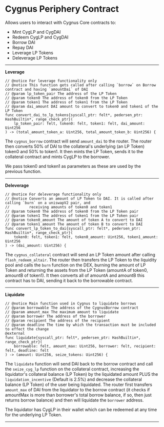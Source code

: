# **Cygnus Periphery Contract**

Allows users to interact with Cygnus Core contracts to:

-   Mint CygLP and CygDAI
-   Redeem CygLP and CygDAI
-   Borrow DAI
-   Repay DAI
-   Leverage LP Tokens
-   Deleverage LP Tokens

 <hr/>

**Leverage**

```
// @notice For leverage functionality only
// @notice This function gets called after calling `borrow` on Borrow contract and having `amountDai` of DAI
// @param lp_token_pair The address of the LP Token
// @param token0 The address of token0 from the LP Token
// @param token1 The address of token1 from the LP Token
// @param dai_amount DAI amount to convert to token0 and token1 of the LP Token
func convert_dai_to_lp_tokens{syscall_ptr: felt*, pedersen_ptr: HashBuiltin*, range_check_ptr}(
    lp_token_pair: felt, token0: felt, token1: felt, dai_amount: Uint256
) -> (total_amount_token_a: Uint256, total_amount_token_b: Uint256) {
```

The `cygnus_borrow` contract will send `amount_dai` to the router. The router then converts 50% of DAI to the collateral's underlying (an LP Token) token0 and 50% to token1. It then mints the LP Token, sends it to the collateral contract and mints CygLP to the borrower.

We pass token0 and token1 as parameters as these are used by the previous function.

<hr/>

**Deleverage**

```
// @notice For deleverage functionality only
// @notice Converts an amount of LP Token to DAI. It is called after calling `burn` on a uniswapV2 pair, and 
//         receiving amounts of token0 and token1
// @param token0 The address of token0 from the LP Token pair
// @param token1 The address of token1 from the LP Token pair
// @param token0_amount The amount of token A to convert to DAI
// @param token1_amount The amount of token B to convert to DAI
func convert_lp_token_to_dai{syscall_ptr: felt*, pedersen_ptr: HashBuiltin*, range_check_ptr}(
    token0: felt, token1: felt, token0_amount: Uint256, token1_amount: Uint256
) -> (dai_amount: Uint256) {
```

The `cygnus_collateral` contract will send an LP Token amount after calling `flash_redeem_altair`. The router then transfers the LP Token to the liquidity pool and calls the `burn` function on the DEX, burning the amount of LP Token and returning the assets from the LP Token (amountA of token0, amountB of token1). It then converts all of amountA and amountB this contract has to DAI, sending it back to the borrowable contract.

<hr />

**Liquidate**

```
// @notice Main function used in Cygnus to liquidate borrows
// @param borrowable The address of the CygnusBorrow contract
// @param amount_max The maximum amount to liquidate
// @param borrower The address of the borrower
// @param recipient The address of the recipient
// @param deadline The time by which the transaction must be included to effect the change
@external
func liquidate{syscall_ptr: felt*, pedersen_ptr: HashBuiltin*, range_check_ptr}(
    borrowable: felt, amount_max: Uint256, borrower: felt, recipient: felt, deadline: felt
) -> (amount: Uint256, seize_tokens: Uint256) {

```

The `liquidate` function will send DAI back to the borrow contract and call the `seize_cyg_lp` function on the collateral contract, increasing the liquidator's collateral balance (LP Token) by the liquidated amount PLUS the `liquidation_incentive` (Default is 2.5%) and decrease the collateral balance (LP Token) of the user being liquidated. The router first transfers `amount_max` of DAI from the liquidator to the borrow contract (it checks if amountMax is more than borrower's total borrow balance, if so, then just returns borrow balance) and then will liquidate the `borrower` address.

The liquidator has CygLP in their wallet which can be redeemed at any time for the underlying LP Token.

<hr />
